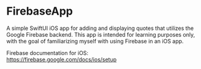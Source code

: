 # FirebaseApp

A simple SwiftUI iOS app for adding and displaying quotes that utilizes the Google Firebase backend. 
This app is intended for learning purposes only, with the goal of familiarizing myself with using Firebase in an iOS app.

Firebase documentation for iOS: https://firebase.google.com/docs/ios/setup
